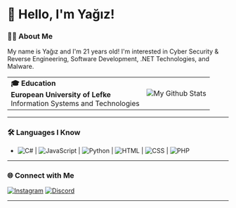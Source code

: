 # 👋 Hello, I'm Yağız!

### 🧑‍💻 About Me
My name is Yağız and I'm 21 years old! I'm interested in Cyber Security & Reverse Engineering, Software Development, .NET Technologies, and Malware.

<table>
  <tr>
    <td>
      <strong>🎓 Education</strong><br>
      <strong>European University of Lefke</strong><br>
      Information Systems and Technologies
    </td>
    <td>
      <img src="https://github-readme-stats.vercel.app/api?username=Atalayagiz&show_icons=true" alt="My Github Stats" />
    </td>
  </tr>
</table>

---

### 🛠️ Languages I Know
- ![C#](https://img.shields.io/badge/-C%23-239120?style=flat-square&logo=c-sharp&logoColor=white) | ![JavaScript](https://img.shields.io/badge/-JavaScript-F7DF1E?style=flat-square&logo=javascript&logoColor=black) | ![Python](https://img.shields.io/badge/-Python-3776AB?style=flat-square&logo=python&logoColor=white) | ![HTML](https://img.shields.io/badge/-HTML-E34F26?style=flat-square&logo=html5&logoColor=white) | ![CSS](https://img.shields.io/badge/-CSS-1572B6?style=flat-square&logo=css3&logoColor=white) | ![PHP](https://img.shields.io/badge/-PHP-777BB4?style=flat-square&logo=php&logoColor=white)
---

### 🌐 Connect with Me
[![Instagram](https://img.shields.io/badge/-atalayyagiz-E4405F?style=flat-square&logo=instagram&logoColor=white)](https://instagram.com/_atalayyagiz_)
[![Discord](https://img.shields.io/badge/-Discord-7289DA?style=flat-square&logo=discord&logoColor=white)](https://discord.gg/kjQYBD3q)

---
